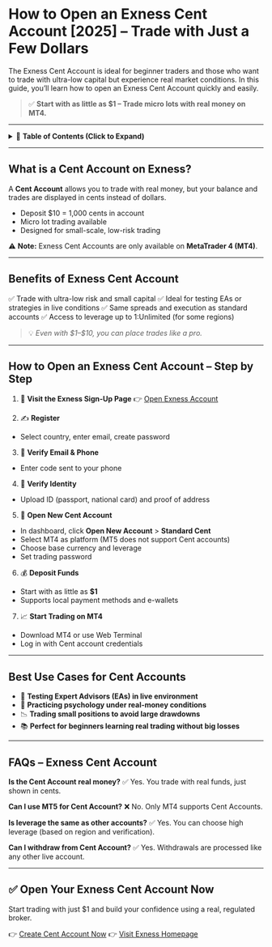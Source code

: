 # How to Open an Exness Cent Account \[2025] – Trade with Just a Few Dollars

The Exness Cent Account is ideal for beginner traders and those who want to trade with ultra-low capital but experience real market conditions. In this guide, you’ll learn how to open an Exness Cent Account quickly and easily.

> ✅ **Start with as little as \$1 – Trade micro lots with real money on MT4.**

---

<details>
<summary>📌 <strong>Table of Contents (Click to Expand)</strong></summary>

* [What is a Cent Account on Exness?](#what-is-a-cent-account-on-exness)
* [Benefits of Exness Cent Account](#benefits-of-exness-cent-account)
* [How to Open an Exness Cent Account – Step by Step](#how-to-open-an-exness-cent-account--step-by-step)
* [Best Use Cases for Cent Accounts](#best-use-cases-for-cent-accounts)
* [FAQs – Exness Cent Account](#faqs--exness-cent-account)

</details>

---

## What is a Cent Account on Exness?

A **Cent Account** allows you to trade with real money, but your balance and trades are displayed in cents instead of dollars.

* Deposit \$10 = 1,000 cents in account
* Micro lot trading available
* Designed for small-scale, low-risk trading

⚠️ **Note:** Exness Cent Accounts are only available on **MetaTrader 4 (MT4)**.

---

## Benefits of Exness Cent Account

✅ Trade with ultra-low risk and small capital
✅ Ideal for testing EAs or strategies in live conditions
✅ Same spreads and execution as standard accounts
✅ Access to leverage up to 1\:Unlimited (for some regions)

> 💡 *Even with \$1–\$10, you can place trades like a pro.*

---

## How to Open an Exness Cent Account – Step by Step

1. 🔗 **Visit the Exness Sign-Up Page**
   👉 [Open Exness Account](https://one.exnesstrack.org/boarding/sign-up/a/english23)

2. ✍️ **Register**

* Select country, enter email, create password

3. 📩 **Verify Email & Phone**

* Enter code sent to your phone

4. 🔐 **Verify Identity**

* Upload ID (passport, national card) and proof of address

5. 💼 **Open New Cent Account**

* In dashboard, click **Open New Account** > **Standard Cent**
* Select MT4 as platform (MT5 does not support Cent accounts)
* Choose base currency and leverage
* Set trading password

6. 💰 **Deposit Funds**

* Start with as little as **\$1**
* Supports local payment methods and e-wallets

7. 📈 **Start Trading on MT4**

* Download MT4 or use Web Terminal
* Log in with Cent account credentials

---

## Best Use Cases for Cent Accounts

* 🧪 **Testing Expert Advisors (EAs) in live environment**
* 🎯 **Practicing psychology under real-money conditions**
* 📉 **Trading small positions to avoid large drawdowns**
* 📚 **Perfect for beginners learning real trading without big losses**

---

## FAQs – Exness Cent Account

**Is the Cent Account real money?**
✅ Yes. You trade with real funds, just shown in cents.

**Can I use MT5 for Cent Account?**
❌ No. Only MT4 supports Cent Accounts.

**Is leverage the same as other accounts?**
✅ Yes. You can choose high leverage (based on region and verification).

**Can I withdraw from Cent Account?**
✅ Yes. Withdrawals are processed like any other live account.

---

## ✅ Open Your Exness Cent Account Now

Start trading with just \$1 and build your confidence using a real, regulated broker.

👉 [Create Cent Account Now](https://one.exnesstrack.org/boarding/sign-up/a/english23)
👉 [Visit Exness Homepage](https://one.exnesstrack.org/a/english23)
